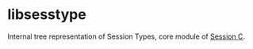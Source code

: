 libsesstype
===========

Internal tree representation of Session Types, core module of [Session C](http://www.doc.ic.ac.uk/~cn06/sessionc).
